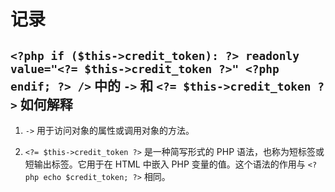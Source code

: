 # 记录

## `<?php if ($this->credit_token): ?> readonly value="<?= $this->credit_token ?>" <?php endif; ?> />` 中的 `->` 和 `<?= $this->credit_token ?>` 如何解释

1. `->` 用于访问对象的属性或调用对象的方法。

2. `<?= $this->credit_token ?>`  是一种简写形式的 PHP 语法，也称为短标签或短输出标签。它用于在 HTML 中嵌入 PHP 变量的值。这个语法的作用与 `<?php echo $credit_token; ?>` 相同。
